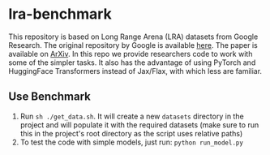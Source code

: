 # lra-benchmark

This repository is based on Long Range Arena (LRA) datasets from Google Research. The original repository by Google is available [here](https://github.com/google-research/long-range-arena). The paper is available on [ArXiv](https://arxiv.org/pdf/2011.04006.pdf).
In this repo we provide researchers code to work with some of the simpler tasks. It also has the advantage of using PyTorch and HuggingFace Transformers instead of Jax/Flax, with which less are familiar.

## Use Benchmark
1. Run `sh ./get_data.sh`. It will create a new `datasets` directory in the project and will populate it with the required datasets (make sure to run this in the project's root directory as the script uses relative paths)
2. To test the code with simple models, just run: `python run_model.py`
